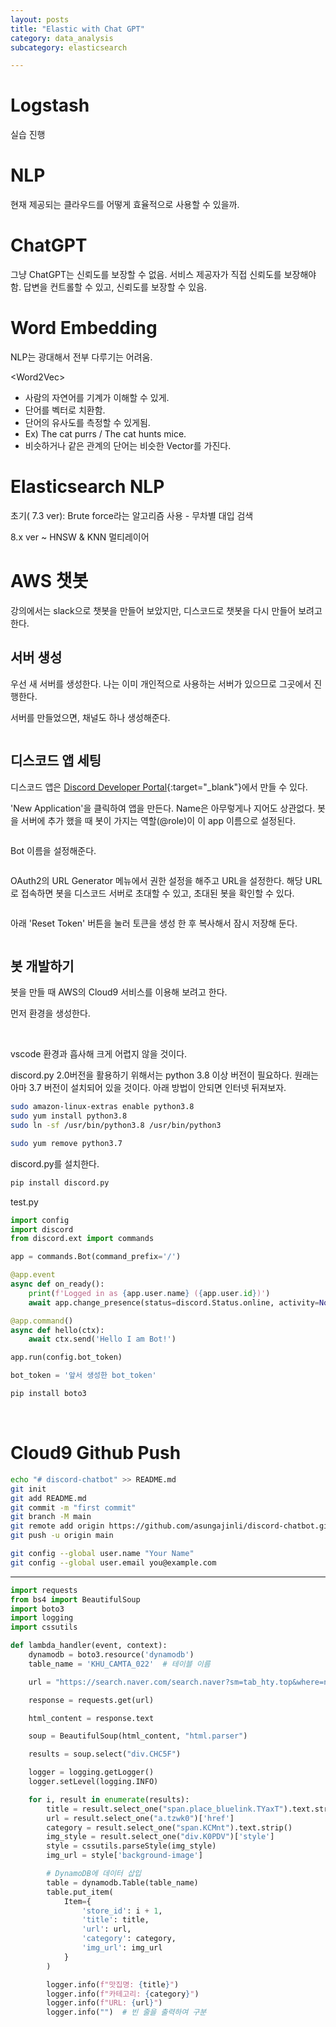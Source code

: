 ```yaml
---
layout: posts
title: "Elastic with Chat GPT"
category: data_analysis
subcategory: elasticsearch

---
```


# Logstash
실습 진행

# NLP

현재 제공되는 클라우드를 어떻게 효율적으로 사용할 수 있을까.

# ChatGPT

그냥 ChatGPT는 신뢰도를 보장할 수 없음.
서비스 제공자가 직접 신뢰도를 보장해야 함.
답변을 컨트롤할 수 있고, 신뢰도를 보장할 수 있음.

# Word Embedding

NLP는 광대해서 전부 다루기는 어려움.

\<Word2Vec\>
- 사람의 자연어를 기계가 이해할 수 있게.
- 단어를 벡터로 치환함.
- 단어의 유사도를 측정할 수 있게됨.
- Ex\) The cat purrs / The cat hunts mice.
- 비슷하거나 같은 관계의 단어는 비슷한 Vector를 가진다.

# Elasticsearch NLP

초기( 7.3 ver): Brute force라는 알고리즘 사용 - 무차별 대입 검색

8.x ver ~ HNSW & KNN 멀티레이어


# AWS 챗봇

강의에서는 slack으로 챗봇을 만들어 보았지만, 디스코드로 챗봇을 다시 만들어 보려고 한다.

## 서버 생성

우선 새 서버를 생성한다. 나는 이미 개인적으로 사용하는 서버가 있으므로 그곳에서 진행한다.

서버를 만들었으면, 채널도 하나 생성해준다.

<img class="modal img__medium" src="/_pages/study/data_analysis/elasticsearch/images/2/1.jpg" alt=""/>

## 디스코드 앱 세팅

디스코드 앱은 [Discord Developer Portal](https://discord.com/developers/docs/intro){:target="_blank"}에서 만들 수 있다.

'New Application'을 클릭하여 앱을 만든다. Name은 아무렇게나 지어도 상관없다. 봇을 서버에 추가 했을 때 봇이 가지는 역할(@role)이 이 app 이름으로 설정된다.

<img class="modal img__medium" src="/_pages/study/data_analysis/elasticsearch/images/2/2.jpg" alt=""/>

Bot 이름을 설정해준다.

<img class="modal img__medium" src="/_pages/study/data_analysis/elasticsearch/images/2/3.jpg" alt=""/>

OAuth2의 URL Generator 메뉴에서 권한 설정을 해주고 URL을 설정한다. 해당 URL로 접속하면 봇을 디스코드 서버로 초대할 수 있고, 초대된 봇을 확인할 수 있다.

<div class="post__stage-container">
    <div class="post__stage">
      <img class="modal" src="/_pages/study/data_analysis/elasticsearch/images/2/4.jpg" alt=""/>
    </div>
    <div class="post__stage">
      <img class="modal" src="/_pages/study/data_analysis/elasticsearch/images/2/5.jpg" alt=""/>
    </div>
</div>
<div class="post__stage-container">
    <div class="post__stage">
      <img class="modal" src="/_pages/study/data_analysis/elasticsearch/images/2/6.jpg" alt=""/>
    </div>
    <div class="post__stage">
      <img class="modal" src="/_pages/study/data_analysis/elasticsearch/images/2/7.jpg" alt=""/>
    </div>
</div>

<img class="modal img__medium" src="/_pages/study/data_analysis/elasticsearch/images/2/8.jpg" alt=""/>

아래 'Reset Token' 버튼을 눌러 토큰을 생성 한 후 복사해서 잠시 저장해 둔다.

<img class="modal img__medium" src="/_pages/study/data_analysis/elasticsearch/images/2/9.jpg" alt=""/>

## 봇 개발하기

봇을 만들 때 AWS의 Cloud9 서비스를 이용해 보려고 한다.

먼저 환경을 생성한다.


<img class="modal img__medium" src="/_pages/study/data_analysis/elasticsearch/images/2/10.jpg" alt=""/>

<img class="modal img__medium" src="/_pages/study/data_analysis/elasticsearch/images/2/11.jpg" alt=""/>


vscode 환경과 흡사해 크게 어렵지 않을 것이다.

<!-- 파이썬으로 디스코드 봇을 개발하기 위해선 [pycord](https://docs.pycord.dev/en/stable/index.html){:target="_blank"}를 사용해야한다. -->
discord.py 2.0버전을 활용하기 위해서는 python 3.8 이상 버전이 필요하다. 원래는 아마 3.7 버전이 설치되어 있을 것이다. 아래 방법이 안되면 인터넷 뒤져보자.
```bash
sudo amazon-linux-extras enable python3.8
sudo yum install python3.8
sudo ln -sf /usr/bin/python3.8 /usr/bin/python3
```
```bash
sudo yum remove python3.7
```

discord.py를 설치한다.
```bash
pip install discord.py
```

test.py
```python
import config
import discord
from discord.ext import commands

app = commands.Bot(command_prefix='/')

@app.event
async def on_ready():
    print(f'Logged in as {app.user.name} ({app.user.id})')
    await app.change_presence(status=discord.Status.online, activity=None)

@app.command()
async def hello(ctx):
    await ctx.send('Hello I am Bot!')

app.run(config.bot_token)
```

```python
bot_token = '앞서 생성한 bot_token'
```

```bash
pip install boto3
```


<img class="modal img__medium" src="/_pages/study/data_analysis/elasticsearch/images/2/12.jpg" alt=""/>

<img class="modal img__medium" src="/_pages/study/data_analysis/elasticsearch/images/2/13.jpg" alt=""/>

<img class="modal img__medium" src="/_pages/study/data_analysis/elasticsearch/images/2/14.jpg" alt=""/>

<img class="modal img__medium" src="/_pages/study/data_analysis/elasticsearch/images/2/15.jpg" alt=""/>

<img class="modal img__medium" src="/_pages/study/data_analysis/elasticsearch/images/2/16.jpg" alt=""/>

<img class="modal img__medium" src="/_pages/study/data_analysis/elasticsearch/images/2/17.jpg" alt=""/>

<img class="modal img__medium" src="/_pages/study/data_analysis/elasticsearch/images/2/18.jpg" alt=""/>

<img class="modal img__medium" src="/_pages/study/data_analysis/elasticsearch/images/2/19.jpg" alt=""/>

<img class="modal img__medium" src="/_pages/study/data_analysis/elasticsearch/images/2/20.jpg" alt=""/>

<img class="modal img__medium" src="/_pages/study/data_analysis/elasticsearch/images/2/21.jpg" alt=""/>

# Cloud9 Github Push
<!-- [Cloud9 to Github](https://docs.aws.amazon.com/ko_kr/cloud9/latest/user-guide/using-gitpanel.html){:target="_blank"} -->
```bash
echo "# discord-chatbot" >> README.md
git init
git add README.md
git commit -m "first commit"
git branch -M main
git remote add origin https://github.com/asungajinli/discord-chatbot.git
git push -u origin main
```
```bash
git config --global user.name "Your Name"
git config --global user.email you@example.com
```

---

```python
import requests
from bs4 import BeautifulSoup
import boto3
import logging
import cssutils

def lambda_handler(event, context):
    dynamodb = boto3.resource('dynamodb')
    table_name = 'KHU_CAMTA_022'  # 테이블 이름

    url = "https://search.naver.com/search.naver?sm=tab_hty.top&where=nexearch&query=%ED%95%B4%EC%9A%B4%EB%8C%80+%EB%A7%9B%EC%A7%91&oquery=%ED%98%84%EC%9E%AC+%EC%9C%84%EC%B9%98+%EC%A3%BC%EB%B3%80+%EB%A7%9B%EC%A7%91&tqi=i7hAYdp0JXossQtaN6Rsssssswd-435668"

    response = requests.get(url)

    html_content = response.text

    soup = BeautifulSoup(html_content, "html.parser")

    results = soup.select("div.CHC5F")

    logger = logging.getLogger()
    logger.setLevel(logging.INFO)

    for i, result in enumerate(results):
        title = result.select_one("span.place_bluelink.TYaxT").text.strip()
        url = result.select_one("a.tzwk0")['href']
        category = result.select_one("span.KCMnt").text.strip()
        img_style = result.select_one("div.K0PDV")['style']
        style = cssutils.parseStyle(img_style)
        img_url = style['background-image']

        # DynamoDB에 데이터 삽입
        table = dynamodb.Table(table_name)
        table.put_item(
            Item={
                'store_id': i + 1,
                'title': title,
                'url': url,
                'category': category,
                'img_url': img_url
            }
        )

        logger.info(f"맛집명: {title}")
        logger.info(f"카테고리: {category}")
        logger.info(f"URL: {url}")
        logger.info("")  # 빈 줄을 출력하여 구분
```